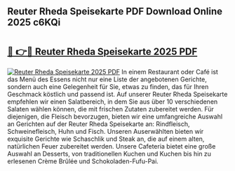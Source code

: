 ## Reuter Rheda Speisekarte PDF Download Online 2025 c6KQi

# <h2><a href="http://gc7vvot.nevu.top/?p=Reuter+Rheda+Speisekarte">🔗 👉🔴 Reuter Rheda Speisekarte 2025 PDF</a></h2>

[![Reuter Rheda Speisekarte 2025 PDF](https://i.imgur.com/dBaPXMq.png)](http://gc7vvot.nevu.top/?p=Reuter+Rheda+Speisekarte)
In einem Restaurant oder Café ist das Menü des Essens nicht nur eine Liste der angebotenen Gerichte, sondern auch eine Gelegenheit für Sie, etwas zu finden, das für Ihren Geschmack köstlich und passend ist. Auf unserer Reuter Rheda Speisekarte empfehlen wir einen Salatbereich, in dem Sie aus über 10 verschiedenen Salaten wählen können, die mit frischen Zutaten zubereitet werden. Für diejenigen, die Fleisch bevorzugen, bieten wir eine umfangreiche Auswahl an Gerichten auf der Reuter Rheda Speisekarte an: Rindfleisch, Schweinefleisch, Huhn und Fisch. Unseren Auserwählten bieten wir exquisite Gerichte wie Schaschlik und Steak an, die auf einem alten, natürlichen Feuer zubereitet werden. Unsere Cafeteria bietet eine große Auswahl an Desserts, von traditionellen Kuchen und Kuchen bis hin zu erlesenen Crème Brûlée und Schokoladen-Fufu-Pai.
